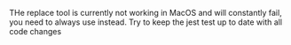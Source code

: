 THe replace tool is currently not working in MacOS and will constantly fail, 
you need to always use instead.
Try to keep the jest test up to date with all code changes

